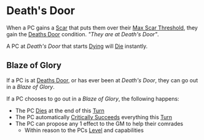 # Death's Door

When a PC gains a [Scar](../../Player%20Characters/Derived%20Statistics/Scars.md) that puts them over their [Max Scar Threshold](../../Player%20Characters/Derived%20Statistics/Scars.md#Max%20Scar%20Threshold), they gain the [Deaths Door](Deaths%20Door.md) condition. *"They are at Death's Door"*.

A PC at *Death's Door* that starts [Dying](Dying.md) will [Die](Dying.md#Dead) instantly.

## Blaze of Glory

If a PC is at [Deaths Door](Deaths%20Door.md), or has ever been at *Death's Door*, they can go out in a *Blaze of Glory*.

If a PC chooses to go out in a *Blaze of Glory*, the following happens:

- The PC [Dies](Dying.md#Dead) at the end of this [Turn](../Core%20Procedures/Turn.md)
- The PC automatically [Critically Succeeds](../Die%20Rolling%20Mechanics/Critical%20Success.md) everything this [Turn](../Core%20Procedures/Turn.md)
- The PC can propose any 1 effect to the GM to help their comrades
	- Within reason to the PCs [Level](../../Player%20Characters/Derived%20Statistics/Level.md) and capabilities
